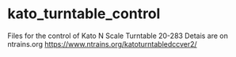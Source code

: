 # kato_turntable_control
Files for the control of Kato N Scale Turntable 20-283
Detais are on ntrains.org https://www.ntrains.org/katoturntabledccver2/
